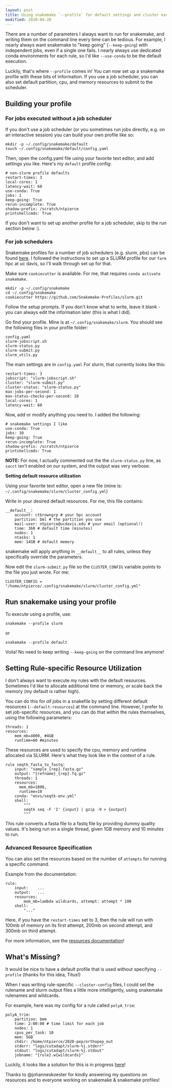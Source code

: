 ```yaml
---
layout: post
title: Using snakemake `--profile` for default settings and cluster execution
modified: 2020-04-20
---
```


There are a number of parameters I always want to run for snakemake, and writing them on the command line every time can be tedious. For example, I nearly always want snakemake to "keep going" (`--keep-going`) with independent jobs, even if a single one fails. I nearly always use dedicated conda environments for each rule, so I'd like `--use-conda` to be the default execution.

Luckily, that's where `--profile` comes in! You can now set up a snakemake profile with these bits of information. If you use a job scheduler, you can also set default partition, cpu, and memory resources to submit to the scheduler. 

## Building your profile

### **For jobs executed without a job scheduler**

If you don't use a job scheduler (or you sometimes run jobs directly, e.g. on an interactive session) you can build your own profile like so:

```
mkdir -p ~/.config/snakemake/default
touch ~/.config/snakemake/default/config.yaml
```

Then, open the config.yaml file using your favorite text editor, and add settings you like. Here's my `default` profile config:
```
# non-slurm profile defaults
restart-times: 3
local-cores: 1
latency-wait: 60
use-conda: True
jobs: 1
keep-going: True
rerun-incomplete: True
shadow-prefix: /scratch/ntpierce
printshellcmds: True
```

If you don't want to set up another profile for a job scheduler, skip to the run section below :).

### **For job schedulers**

Snakemake profiles for a number of job schedulers (e.g. slurm, pbs) can be found [here](https://github.com/Snakemake-Profiles). I followed the instructions to set up a SLURM profile for our `farm` hpc at uc davis, so I'll walk through set up for that.

Make sure `cookiecutter` is available. For me, that requires `conda activate snakemake`.
```
mkdir -p ~/.config/snakemake
cd ~/.config/snakemake
cookiecutter https://github.com/Snakemake-Profiles/slurm.git
```

Follow the setup prompts. If you don't know what to write, leave it blank - you can always edit the information later (this is what I did).

Go find your profile. Mine is at `~/.config/snakemake/slurm`. You should see the following files in your profile folder:
```
config.yaml
slurm-jobscript.sh
slurm-status.py
slurm-submit.py
slurm_utils.py
```

The main settings are in `config.yaml` For slurm, that currently looks like this:

```
restart-times: 3
jobscript: "slurm-jobscript.sh"
cluster: "slurm-submit.py"
cluster-status: "slurm-status.py"
max-jobs-per-second: 1
max-status-checks-per-second: 10
local-cores: 1
latency-wait: 60
```

Now, add or modify anything you need to. I added the following:

```
# snakemake settings I like
use-conda: True
jobs: 10
keep-going: True
rerun-incomplete: True
shadow-prefix: /scratch/ntpierce
printshellcmds: True
```

**NOTE:** For now, I actually commented out the the `slurm-status.py` line, as `sacct` isn't enabled on our system, and the output was very verbose.


**Setting default resource utilization**

Using your favorite text editor, open a new file (mine is: `~/.config/snakemake/slurm/cluster_config.yml`)

Write in your desired default resources. For me, this file contains:
```
__default__:
    account: ctbrowngrp # your hpc account
    partition: bml # the partition you use
    mail-user: ntpierce@ucdavis.edu # your email (optional!)
    time: 360 # default time (minutes)
    nodes: 1
    ntasks: 1
    mem: 14GB # default memory
```

snakemake will apply anything in `__default__` to all rules, unless they specifically override the parameters. 

Now edit the `slurm-submit.py` file so the `CLUSTER_CONFIG` variable points to the file you just wrote. For me:

```
CLUSTER_CONFIG = "/home/ntpierce/.config/snakemake/slurm/cluster_config.yml"
```

## Run snakemake using your profile

To execute using a profile, use:

```
snakemake --profile slurm
```
or

```
snakemake --profile default
```

Voila! No need to keep writing `--keep-going` on the command line anymore!

## Setting Rule-specific Resource Utilization

I don't always want to execute my rules with the default resources. Sometimes I'd like to allocate additional time or memory, or scale back the memory (my default is rather high).

You can do this for _all_ jobs in a snakefile by setting different default resources (`--default-resources`) at the command line. However, I prefer to set job-specific resources, and you can do that _within_ the rules themselves, using the following parameters:

```
threads: 1
resources:
    mem_mb=4000, #4GB
    runtime=60 #minutes
```

These resources are used to specify the cpu, memory and runtime allocated via SLURM. Here's what they look like in the context of a rule.

```
rule seqtk_fasta_to_fastq:
    input: "sample_{rep}.fasta.gz"
    output: "{refname}_{rep}.fq.gz"
    threads: 1
    resources:
      mem_mb=1000,
      runtime=10
    conda: "envs/seqtk-env.yml"
    shell:
        """
        seqtk seq -F 'I' {input} | gzip -9 > {output}
        """
```
This rule converts a fasta file to a fastq file by providing dummy quality values. It's being run on a single thread, given 1GB memory and 10 minutes to run.

### Advanced Resource Specification

You can also set the resources based on the number of `attempts` for running a specific command. 

Example from the documentation:
```
rule:
    input:    ...
    output:   ...
    resources:
        mem_mb=lambda wildcards, attempt: attempt * 100
    shell:
        "..."
```
Here, if you have the `restart-times` set to 3, then the rule will run with 100mb of memory on its first attempt, 200mb on second attempt, and 300mb on third attempt.

For more information, see the [resources documentation](https://snakemake.readthedocs.io/en/stable/snakefiles/rules.html#resources)!

## What's Missing?

It would be nice to have a default profile that is used without specifying `--profile` (thanks for this idea, Titus!)

When I was writing rule-specific `--cluster-config` files, I could set the rulename and slurm output files a little more intelligently, using snakemake rulenames and wildcards. 

For example, here was my config for a rule called `polyA_trim`:
```
polyA_trim:
    partition: bmm
    time: 2:00:00 # time limit for each job
    nodes: 1
    cpus_per_task: 10
    mem: 5GB
    chdir: /home/ntpierce/2020-pep/orthopep_out
    stderr: "logs/cutadapt/slurm-%j.stderr"
    stdout: "logs/cutadapt/slurm-%j.stdout"
    jobname: "{rule}.w{wildcards}"
```

Luckily, it looks like a solution for this is in progress [here](https://github.com/Snakemake-Profiles/slurm/issues/40)!


Thanks to @johanneskoester for kindly answering my questions on resources and to everyone working on snakemake & snakemake profiles!
